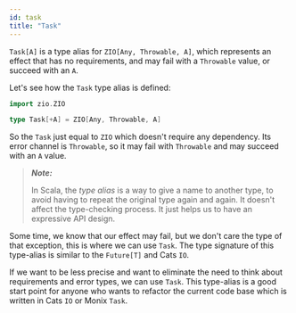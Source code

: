 ```yaml
---
id: task 
title: "Task"
---
```


`Task[A]` is a type alias for `ZIO[Any, Throwable, A]`, which represents an effect that has no requirements, and may fail with a `Throwable` value, or succeed with an `A`.

Let's see how the `Task` type alias is defined:

```scala mdoc:invisible
import zio.ZIO
```

```scala mdoc:silent
type Task[+A] = ZIO[Any, Throwable, A]
```

So the `Task` just equal to `ZIO` which doesn't require any dependency. Its error channel is `Throwable`, so it may fail with `Throwable` and may succeed with an `A` value.

> **_Note:_**
>
> In Scala, the _type alias_ is a way to give a name to another type, to avoid having to repeat the original type again and again. It doesn't affect the type-checking process. It just helps us to have an expressive API design.

Some time, we know that our effect may fail, but we don't care the type of that exception, this is where we can use `Task`. The type signature of this type-alias is similar to the `Future[T]` and Cats `IO`.

If we want to be less precise and want to eliminate the need to think about requirements and error types, we can use `Task`. This type-alias is a good start point for anyone who wants to refactor the current code base which is written in Cats `IO` or Monix `Task`. 
